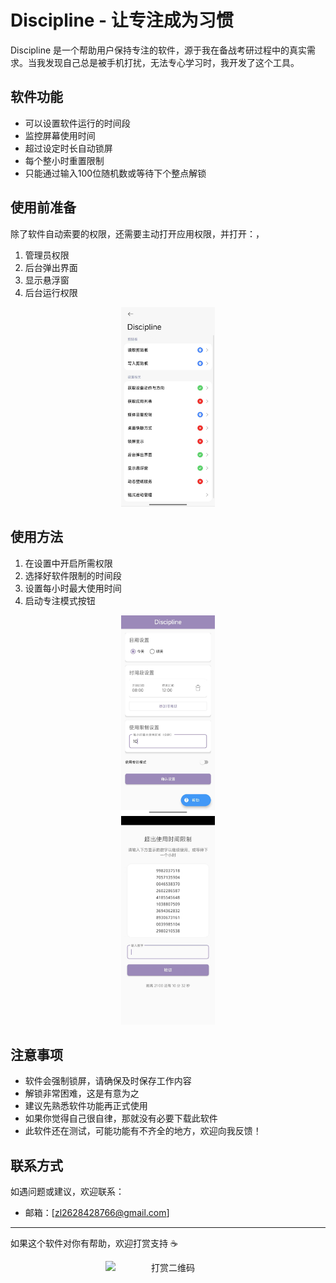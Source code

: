 # Discipline - 让专注成为习惯

Discipline 是一个帮助用户保持专注的软件，源于我在备战考研过程中的真实需求。当我发现自己总是被手机打扰，无法专心学习时，我开发了这个工具。

## 软件功能
- 可以设置软件运行的时间段
- 监控屏幕使用时间
- 超过设定时长自动锁屏
- 每个整小时重置限制
- 只能通过输入100位随机数或等待下个整点解锁

## 使用前准备
除了软件自动索要的权限，还需要主动打开应用权限，并打开：，
1. 管理员权限
2. 后台弹出界面
3. 显示悬浮窗
4. 后台运行权限
<div align="center">
  <img src="assets/authority.jpg" alt="打赏二维码" width="150">
</div> 

## 使用方法
1. 在设置中开启所需权限
2. 选择好软件限制的时间段
3. 设置每小时最大使用时间
4. 启动专注模式按钮

<div align="center">
  <img src="assets/main.jpg" alt="打赏二维码" width="150">
</div>
<div align="center">
  <img src="assets/limition.jpg" alt="打赏二维码" width="150">
</div>

## 注意事项
- 软件会强制锁屏，请确保及时保存工作内容
- 解锁非常困难，这是有意为之
- 建议先熟悉软件功能再正式使用
- 如果你觉得自己很自律，那就没有必要下载此软件
- 此软件还在测试，可能功能有不齐全的地方，欢迎向我反馈！

## 联系方式
如遇问题或建议，欢迎联系：
- 邮箱：[zl2628428766@gmail.com]
---
如果这个软件对你有帮助，欢迎打赏支持 ☕

<p align="center">
    <img src="assets/qrcode.png" alt="打赏二维码" width="200" style="display: block; margin: auto;">
</p>
